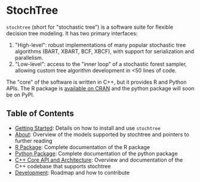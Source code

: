 # StochTree

`stochtree` (short for "stochastic tree") is a software suite for flexible decision tree modeling. 
It has two primary interfaces:

1. "High-level": robust implementations of many popular stochastic tree algorithms (BART, XBART, BCF, XBCF), with support for serialization and parallelism.
2. "Low-level": access to the "inner loop" of a stochastic forest sampler, allowing custom tree algorithm development in <50 lines of code.

The "core" of the software is written in C++, but it provides R and Python APIs. 
The R package is [available on CRAN](https://cran.r-project.org/web/packages/stochtree/index.html) and the python package will soon be on PyPI.

## Table of Contents

* [Getting Started](getting-started.md): Details on how to install and use `stochtree`
* [About](about.md): Overview of the models supported by stochtree and pointers to further reading
* [R Package](R_docs/index.md): Complete documentation of the R package
* [Python Package](python_docs/index.md): Complete documentation of the python package
* [C++ Core API and Architecture](cpp_docs/index.md): Overview and documentation of the C++ codebase that supports stochtree
* [Development](development/index.md): Roadmap and how to contribute
